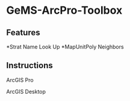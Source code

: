 # GeMS-ArcPro-Toolbox


## Features
*Strat Name Look Up
*MapUnitPoly Neighbors


## Instructions
ArcGIS Pro

ArcGIS Desktop

